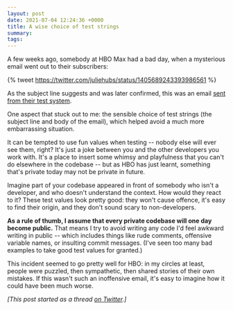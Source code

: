 ```yaml
---
layout: post
date: 2021-07-04 12:24:36 +0000
title: A wise choice of test strings
summary:
tags:
---
```


A few weeks ago, somebody at HBO Max had a bad day, when a mysterious email went out to their subscribers:

{% tweet https://twitter.com/juliehubs/status/1405689243393986561 %}

As the subject line suggests and was later confirmed, this was an email [sent from their test system](https://twitter.com/HBOMaxHelp/status/1405712235108917249).

One aspect that stuck out to me: the sensible choice of test strings (the subject line and body of the email), which helped avoid a much more embarrassing situation.

It can be tempted to use fun values when testing -- nobody else will ever see them, right?
It's just a joke between you and the other developers you work with.
It's a place to insert some whimsy and playfulness that you can't do elsewhere in the codebase -- but as HBO has just learnt, something that's private today may not be private in future.

Imagine part of your codebase appeared in front of somebody who isn't a developer, and who doesn't understand the context.
How would they react to it?
These test values look pretty good: they won't cause offence, it's easy to find their origin, and they don't sound scary to non-developers.

**As a rule of thumb, I assume that every private codebase will one day become public.**
That means I try to avoid writing any code I'd feel awkward writing in public -- which includes things like rude comments, offensive variable names, or insulting commit messages.
(I've seen too many bad examples to take good test values for granted.)

This incident seemed to go pretty well for HBO: in my circles at least, people were puzzled, then sympathetic, then shared stories of their own mistakes.
If this wasn't such an inoffensive email, it's easy to imagine how it could have been much worse.

*[This post started as a thread [on Twitter](https://twitter.com/alexwlchan/status/1405760375539212289).]*
